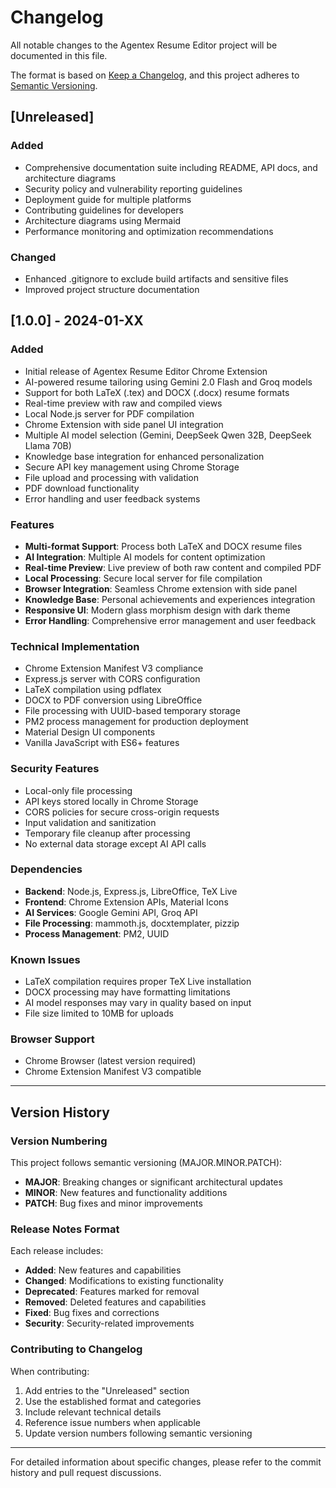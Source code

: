 # Changelog

All notable changes to the Agentex Resume Editor project will be documented in this file.

The format is based on [Keep a Changelog](https://keepachangelog.com/en/1.0.0/), and this project adheres to [Semantic Versioning](https://semver.org/spec/v2.0.0.html).

## [Unreleased]

### Added
- Comprehensive documentation suite including README, API docs, and architecture diagrams
- Security policy and vulnerability reporting guidelines
- Deployment guide for multiple platforms
- Contributing guidelines for developers
- Architecture diagrams using Mermaid
- Performance monitoring and optimization recommendations

### Changed
- Enhanced .gitignore to exclude build artifacts and sensitive files
- Improved project structure documentation

## [1.0.0] - 2024-01-XX

### Added
- Initial release of Agentex Resume Editor Chrome Extension
- AI-powered resume tailoring using Gemini 2.0 Flash and Groq models
- Support for both LaTeX (.tex) and DOCX (.docx) resume formats
- Real-time preview with raw and compiled views
- Local Node.js server for PDF compilation
- Chrome Extension with side panel UI integration
- Multiple AI model selection (Gemini, DeepSeek Qwen 32B, DeepSeek Llama 70B)
- Knowledge base integration for enhanced personalization
- Secure API key management using Chrome Storage
- File upload and processing with validation
- PDF download functionality
- Error handling and user feedback systems

### Features
- **Multi-format Support**: Process both LaTeX and DOCX resume files
- **AI Integration**: Multiple AI models for content optimization
- **Real-time Preview**: Live preview of both raw content and compiled PDF
- **Local Processing**: Secure local server for file compilation
- **Browser Integration**: Seamless Chrome extension with side panel
- **Knowledge Base**: Personal achievements and experiences integration
- **Responsive UI**: Modern glass morphism design with dark theme
- **Error Handling**: Comprehensive error management and user feedback

### Technical Implementation
- Chrome Extension Manifest V3 compliance
- Express.js server with CORS configuration
- LaTeX compilation using pdflatex
- DOCX to PDF conversion using LibreOffice
- File processing with UUID-based temporary storage
- PM2 process management for production deployment
- Material Design UI components
- Vanilla JavaScript with ES6+ features

### Security Features
- Local-only file processing
- API keys stored locally in Chrome Storage
- CORS policies for secure cross-origin requests
- Input validation and sanitization
- Temporary file cleanup after processing
- No external data storage except AI API calls

### Dependencies
- **Backend**: Node.js, Express.js, LibreOffice, TeX Live
- **Frontend**: Chrome Extension APIs, Material Icons
- **AI Services**: Google Gemini API, Groq API
- **File Processing**: mammoth.js, docxtemplater, pizzip
- **Process Management**: PM2, UUID

### Known Issues
- LaTeX compilation requires proper TeX Live installation
- DOCX processing may have formatting limitations
- AI model responses may vary in quality based on input
- File size limited to 10MB for uploads

### Browser Support
- Chrome Browser (latest version required)
- Chrome Extension Manifest V3 compatible

---

## Version History

### Version Numbering
This project follows semantic versioning (MAJOR.MINOR.PATCH):
- **MAJOR**: Breaking changes or significant architectural updates
- **MINOR**: New features and functionality additions
- **PATCH**: Bug fixes and minor improvements

### Release Notes Format
Each release includes:
- **Added**: New features and capabilities
- **Changed**: Modifications to existing functionality
- **Deprecated**: Features marked for removal
- **Removed**: Deleted features and capabilities
- **Fixed**: Bug fixes and corrections
- **Security**: Security-related improvements

### Contributing to Changelog
When contributing:
1. Add entries to the "Unreleased" section
2. Use the established format and categories
3. Include relevant technical details
4. Reference issue numbers when applicable
5. Update version numbers following semantic versioning

---

For detailed information about specific changes, please refer to the commit history and pull request discussions.